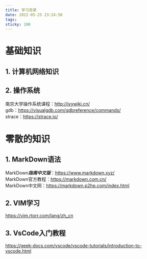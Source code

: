 ```yaml
---
title: 学习目录
date: 2022-05-25 23:24:58
tags:
sticky: 100
---
```

<p>    

# 基础知识
</p>  

## 1. 计算机网络知识  
<p>

## 2. 操作系统  
南京大学操作系统课程：http://jyywiki.cn/  
gdb：https://visualgdb.com/gdbreference/commands/  
strace：https://strace.io/
</p>

<p>

# 零散的知识
</p>
<p>

## 1. MarkDown语法  
MarkDown***指南中文版***：https://www.markdown.xyz/  
MarkDown官方教程：https://markdown.com.cn/  
MarkDown中文网：https://markdown.p2hp.com/index.html  
</p>

## 2. VIM学习
https://vim.rtorr.com/lang/zh_cn

## 3. VsCode入门教程
https://geek-docs.com/vscode/vscode-tutorials/introduction-to-vscode.html